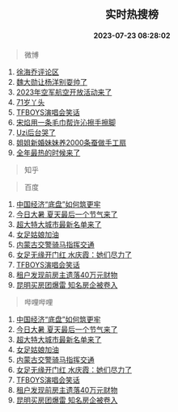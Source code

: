 <div align="center"><h2>实时热搜榜</h2><h4>2023-07-23 08:28:02</h4></div>

> 微博  

1. [徐海乔评论区](https://s.weibo.com/weibo?q=%E5%BE%90%E6%B5%B7%E4%B9%94%E8%AF%84%E8%AE%BA%E5%8C%BA&t=31&band_rank=1&Refer=top)<br />
2. [魏大勋让杨洋别耍帅了](https://s.weibo.com/weibo?q=%23%E9%AD%8F%E5%A4%A7%E5%8B%8B%E8%AE%A9%E6%9D%A8%E6%B4%8B%E5%88%AB%E8%80%8D%E5%B8%85%E4%BA%86%23&t=31&band_rank=2&Refer=top)<br />
3. [2023年空军航空开放活动来了](https://s.weibo.com/weibo?q=%232023%E5%B9%B4%E7%A9%BA%E5%86%9B%E8%88%AA%E7%A9%BA%E5%BC%80%E6%94%BE%E6%B4%BB%E5%8A%A8%E6%9D%A5%E4%BA%86%23&t=31&band_rank=3&Refer=top)<br />
4. [71岁丫头](https://s.weibo.com/weibo?q=71%E5%B2%81%E4%B8%AB%E5%A4%B4&t=31&band_rank=4&Refer=top)<br />
5. [TFBOYS演唱会笑话](https://s.weibo.com/weibo?q=%23TFBOYS%E6%BC%94%E5%94%B1%E4%BC%9A%E7%AC%91%E8%AF%9D%23&t=31&band_rank=5&Refer=top)<br />
6. [宋焰用一条毛巾帮许沁擦手擦脚](https://s.weibo.com/weibo?q=%23%E5%AE%8B%E7%84%B0%E7%94%A8%E4%B8%80%E6%9D%A1%E6%AF%9B%E5%B7%BE%E5%B8%AE%E8%AE%B8%E6%B2%81%E6%93%A6%E6%89%8B%E6%93%A6%E8%84%9A%23&t=31&band_rank=6&Refer=top)<br />
7. [Uzi后台哭了](https://s.weibo.com/weibo?q=%23Uzi%E5%90%8E%E5%8F%B0%E5%93%AD%E4%BA%86%23&t=31&band_rank=7&Refer=top)<br />
8. [姐姐新婚妹妹养2000条蚕做手工扇](https://s.weibo.com/weibo?q=%23%E5%A7%90%E5%A7%90%E6%96%B0%E5%A9%9A%E5%A6%B9%E5%A6%B9%E5%85%BB2000%E6%9D%A1%E8%9A%95%E5%81%9A%E6%89%8B%E5%B7%A5%E6%89%87%23&t=31&band_rank=8&Refer=top)<br />
9. [全年最热的时候来了](https://s.weibo.com/weibo?q=%23%E5%85%A8%E5%B9%B4%E6%9C%80%E7%83%AD%E7%9A%84%E6%97%B6%E5%80%99%E6%9D%A5%E4%BA%86%23&t=31&band_rank=9&Refer=top)<br />

> 知乎  


> 百度  

1. [中国经济“底盘”如何筑更牢](https://www.baidu.com/s?wd=%E4%B8%AD%E5%9B%BD%E7%BB%8F%E6%B5%8E%E2%80%9C%E5%BA%95%E7%9B%98%E2%80%9D%E5%A6%82%E4%BD%95%E7%AD%91%E6%9B%B4%E7%89%A2&sa=fyb_news&rsv_dl=fyb_news)<br />
2. [今日大暑 夏天最后一个节气来了](https://www.baidu.com/s?wd=%E4%BB%8A%E6%97%A5%E5%A4%A7%E6%9A%91+%E5%A4%8F%E5%A4%A9%E6%9C%80%E5%90%8E%E4%B8%80%E4%B8%AA%E8%8A%82%E6%B0%94%E6%9D%A5%E4%BA%86&sa=fyb_news&rsv_dl=fyb_news)<br />
3. [超大特大城市最新名单来了](https://www.baidu.com/s?wd=%E8%B6%85%E5%A4%A7%E7%89%B9%E5%A4%A7%E5%9F%8E%E5%B8%82%E6%9C%80%E6%96%B0%E5%90%8D%E5%8D%95%E6%9D%A5%E4%BA%86&sa=fyb_news&rsv_dl=fyb_news)<br />
4. [女足姑娘加油](https://www.baidu.com/s?wd=%E5%A5%B3%E8%B6%B3%E5%A7%91%E5%A8%98%E5%8A%A0%E6%B2%B9&sa=fyb_news&rsv_dl=fyb_news)<br />
5. [内蒙古交警骑马指挥交通](https://www.baidu.com/s?wd=%E5%86%85%E8%92%99%E5%8F%A4%E4%BA%A4%E8%AD%A6%E9%AA%91%E9%A9%AC%E6%8C%87%E6%8C%A5%E4%BA%A4%E9%80%9A&sa=fyb_news&rsv_dl=fyb_news)<br />
6. [女足无缘开门红 水庆霞：她们尽力了](https://www.baidu.com/s?wd=%E5%A5%B3%E8%B6%B3%E6%97%A0%E7%BC%98%E5%BC%80%E9%97%A8%E7%BA%A2+%E6%B0%B4%E5%BA%86%E9%9C%9E%EF%BC%9A%E5%A5%B9%E4%BB%AC%E5%B0%BD%E5%8A%9B%E4%BA%86&sa=fyb_news&rsv_dl=fyb_news)<br />
7. [TFBOYS演唱会笑话](https://www.baidu.com/s?wd=TFBOYS%E6%BC%94%E5%94%B1%E4%BC%9A%E7%AC%91%E8%AF%9D&sa=fyb_news&rsv_dl=fyb_news)<br />
8. [租户发现前房主遗落40万元财物](https://www.baidu.com/s?wd=%E7%A7%9F%E6%88%B7%E5%8F%91%E7%8E%B0%E5%89%8D%E6%88%BF%E4%B8%BB%E9%81%97%E8%90%BD40%E4%B8%87%E5%85%83%E8%B4%A2%E7%89%A9&sa=fyb_news&rsv_dl=fyb_news)<br />
9. [昆明买房团爆雷 知名房企被卷入](https://www.baidu.com/s?wd=%E6%98%86%E6%98%8E%E4%B9%B0%E6%88%BF%E5%9B%A2%E7%88%86%E9%9B%B7+%E7%9F%A5%E5%90%8D%E6%88%BF%E4%BC%81%E8%A2%AB%E5%8D%B7%E5%85%A5&sa=fyb_news&rsv_dl=fyb_news)<br />

> 哔哩哔哩  

1. [中国经济“底盘”如何筑更牢](https://www.baidu.com/s?wd=%E4%B8%AD%E5%9B%BD%E7%BB%8F%E6%B5%8E%E2%80%9C%E5%BA%95%E7%9B%98%E2%80%9D%E5%A6%82%E4%BD%95%E7%AD%91%E6%9B%B4%E7%89%A2&sa=fyb_news&rsv_dl=fyb_news)<br />
2. [今日大暑 夏天最后一个节气来了](https://www.baidu.com/s?wd=%E4%BB%8A%E6%97%A5%E5%A4%A7%E6%9A%91+%E5%A4%8F%E5%A4%A9%E6%9C%80%E5%90%8E%E4%B8%80%E4%B8%AA%E8%8A%82%E6%B0%94%E6%9D%A5%E4%BA%86&sa=fyb_news&rsv_dl=fyb_news)<br />
3. [超大特大城市最新名单来了](https://www.baidu.com/s?wd=%E8%B6%85%E5%A4%A7%E7%89%B9%E5%A4%A7%E5%9F%8E%E5%B8%82%E6%9C%80%E6%96%B0%E5%90%8D%E5%8D%95%E6%9D%A5%E4%BA%86&sa=fyb_news&rsv_dl=fyb_news)<br />
4. [女足姑娘加油](https://www.baidu.com/s?wd=%E5%A5%B3%E8%B6%B3%E5%A7%91%E5%A8%98%E5%8A%A0%E6%B2%B9&sa=fyb_news&rsv_dl=fyb_news)<br />
5. [内蒙古交警骑马指挥交通](https://www.baidu.com/s?wd=%E5%86%85%E8%92%99%E5%8F%A4%E4%BA%A4%E8%AD%A6%E9%AA%91%E9%A9%AC%E6%8C%87%E6%8C%A5%E4%BA%A4%E9%80%9A&sa=fyb_news&rsv_dl=fyb_news)<br />
6. [女足无缘开门红 水庆霞：她们尽力了](https://www.baidu.com/s?wd=%E5%A5%B3%E8%B6%B3%E6%97%A0%E7%BC%98%E5%BC%80%E9%97%A8%E7%BA%A2+%E6%B0%B4%E5%BA%86%E9%9C%9E%EF%BC%9A%E5%A5%B9%E4%BB%AC%E5%B0%BD%E5%8A%9B%E4%BA%86&sa=fyb_news&rsv_dl=fyb_news)<br />
7. [TFBOYS演唱会笑话](https://www.baidu.com/s?wd=TFBOYS%E6%BC%94%E5%94%B1%E4%BC%9A%E7%AC%91%E8%AF%9D&sa=fyb_news&rsv_dl=fyb_news)<br />
8. [租户发现前房主遗落40万元财物](https://www.baidu.com/s?wd=%E7%A7%9F%E6%88%B7%E5%8F%91%E7%8E%B0%E5%89%8D%E6%88%BF%E4%B8%BB%E9%81%97%E8%90%BD40%E4%B8%87%E5%85%83%E8%B4%A2%E7%89%A9&sa=fyb_news&rsv_dl=fyb_news)<br />
9. [昆明买房团爆雷 知名房企被卷入](https://www.baidu.com/s?wd=%E6%98%86%E6%98%8E%E4%B9%B0%E6%88%BF%E5%9B%A2%E7%88%86%E9%9B%B7+%E7%9F%A5%E5%90%8D%E6%88%BF%E4%BC%81%E8%A2%AB%E5%8D%B7%E5%85%A5&sa=fyb_news&rsv_dl=fyb_news)<br />
